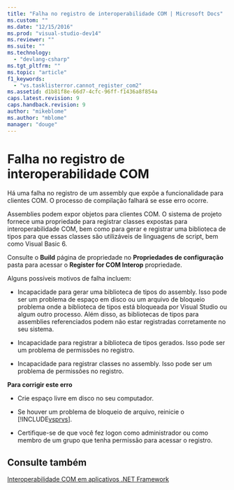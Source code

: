 ```yaml
---
title: "Falha no registro de interoperabilidade COM | Microsoft Docs"
ms.custom: ""
ms.date: "12/15/2016"
ms.prod: "visual-studio-dev14"
ms.reviewer: ""
ms.suite: ""
ms.technology: 
  - "devlang-csharp"
ms.tgt_pltfrm: ""
ms.topic: "article"
f1_keywords: 
  - "vs.tasklisterror.cannot_register_com2"
ms.assetid: d1b81f8e-66d7-4cfc-96ff-f1436a8f854a
caps.latest.revision: 9
caps.handback.revision: 9
author: "mikeblome"
ms.author: "mblome"
manager: "douge"
---
```

# Falha no registro de interoperabilidade COM
Há uma falha no registro de um assembly que expõe a funcionalidade para clientes COM.  O processo de compilação falhará se esse erro ocorre.  
  
 Assemblies podem expor objetos para clientes COM.  O sistema de projeto fornece uma propriedade para registrar classes expostas para interoperabilidade COM, bem como para gerar e registrar uma biblioteca de tipos para que essas classes são utilizáveis de linguagens de script, bem como Visual Basic 6.  
  
 Consulte o  **Build** página de propriedade no  **Propriedades de configuração** pasta para acessar o  **Register for COM Interop** propriedade.  
  
 Alguns possíveis motivos de falha incluem:  
  
-   Incapacidade para gerar uma biblioteca de tipos do assembly.  Isso pode ser um problema de espaço em disco ou um arquivo de bloqueio problema onde a biblioteca de tipos está bloqueada por Visual Studio ou algum outro processo.  Além disso, as bibliotecas de tipos para assemblies referenciados podem não estar registradas corretamente no seu sistema.  
  
-   Incapacidade para registrar a biblioteca de tipos gerados.  Isso pode ser um problema de permissões no registro.  
  
-   Incapacidade para registrar classes no assembly.  Isso pode ser um problema de permissões no registro.  
  
 **Para corrigir este erro**  
  
-   Crie espaço livre em disco no seu computador.  
  
-   Se houver um problema de bloqueio de arquivo, reinicie o [!INCLUDE[vsprvs](../assembler/masm/includes/vsprvs_md.md)].  
  
-   Certifique\-se de que você fez logon como administrador ou como membro de um grupo que tenha permissão para acessar o registro.  
  
## Consulte também  
 [Interoperabilidade COM em aplicativos .NET Framework](../Topic/COM%20Interoperability%20in%20.NET%20Framework%20Applications%20\(Visual%20Basic\).md)
